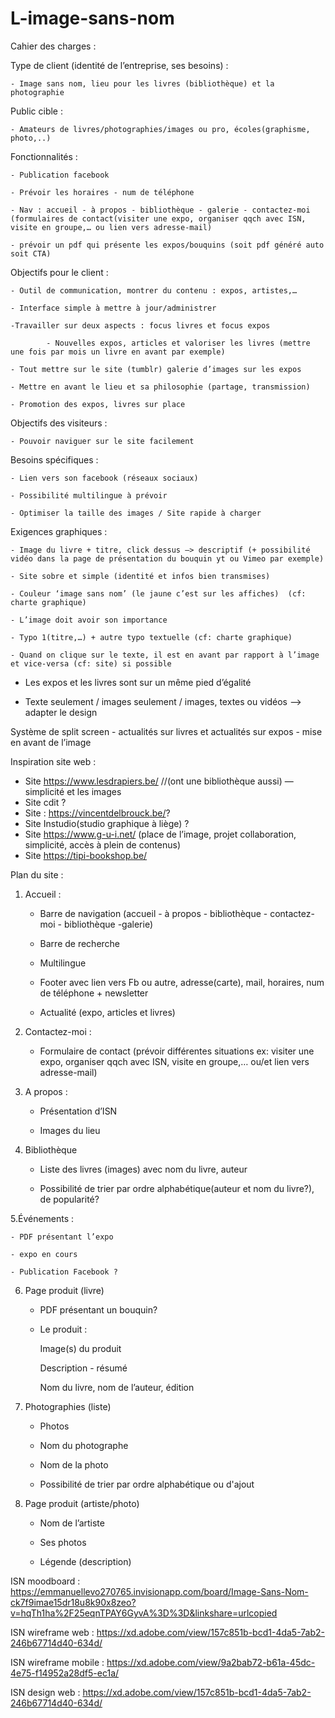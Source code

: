# L-image-sans-nom

Cahier des charges :


Type de client (identité de l’entreprise, ses besoins) :

	- Image sans nom, lieu pour les livres (bibliothèque) et la photographie
	
	
Public cible : 

 	- Amateurs de livres/photographies/images ou pro, écoles(graphisme, photo,..)
	
	
Fonctionnalités : 

	- Publication facebook
	
	- Prévoir les horaires - num de téléphone
	
	- Nav : accueil - à propos - bibliothèque - galerie - contactez-moi (formulaires de contact(visiter une expo, organiser qqch avec ISN, visite en groupe,… ou lien vers adresse-mail)
	
	- prévoir un pdf qui présente les expos/bouquins (soit pdf généré auto soit CTA)
	

Objectifs pour le client : 

	- Outil de communication, montrer du contenu : expos, artistes,…
	
	- Interface simple à mettre à jour/administrer
	
	-Travailler sur deux aspects : focus livres et focus expos
	
			- Nouvelles expos, articles et valoriser les livres (mettre une fois par mois un livre en avant par exemple)
			
	- Tout mettre sur le site (tumblr) galerie d’images sur les expos
	
	- Mettre en avant le lieu et sa philosophie (partage, transmission)
	
	- Promotion des expos, livres sur place
	
	
Objectifs des visiteurs : 

	- Pouvoir naviguer sur le site facilement


Besoins spécifiques : 

	- Lien vers son facebook (réseaux sociaux)
	
	- Possibilité multilingue à prévoir
	
	- Optimiser la taille des images / Site rapide à charger
	

Exigences graphiques : 

	- Image du livre + titre, click dessus —> descriptif (+ possibilité vidéo dans la page de présentation du bouquin yt ou Vimeo par exemple)
	
	- Site sobre et simple (identité et infos bien transmises)
	
	- Couleur ‘image sans nom’ (le jaune c’est sur les affiches)  (cf: charte graphique)
	
	- L’image doit avoir son importance
	
	- Typo 1(titre,…) + autre typo textuelle (cf: charte graphique)
	
	- Quand on clique sur le texte, il est en avant par rapport à l’image et vice-versa (cf: site) si possible
	


- Les expos et les livres sont sur un même pied d’égalité

- Texte seulement / images seulement / images, textes ou vidéos —> adapter le design

Système de split screen - actualités sur livres et actualités sur expos - mise en avant de l’image 




Inspiration site web : 
- Site https://www.lesdrapiers.be/  //(ont une bibliothèque aussi) — simplicité et les images
- Site cdit ?
- Site : https://vincentdelbrouck.be/?
- Site Instudio(studio graphique à liège) ?
- Site https://www.g-u-i.net/ (place de l’image, projet collaboration, simplicité, accès à plein de contenus)
- Site https://tipi-bookshop.be/



Plan du site :


1. Accueil : 

	- Barre de navigation (accueil - à propos - bibliothèque - contactez-moi - bibliothèque -galerie)

	- Barre de recherche

	- Multilingue

	- Footer avec lien vers Fb ou autre, adresse(carte), mail, horaires, num de téléphone + newsletter

	- Actualité (expo, articles et livres)


2. Contactez-moi :

	- Formulaire de contact (prévoir différentes situations ex: visiter une expo, organiser qqch avec ISN, visite en groupe,… ou/et lien vers adresse-mail)


3. A propos : 

	- Présentation d’ISN

	- Images du lieu


4. Bibliothèque

	- Liste des livres (images) avec nom du livre, auteur

	- Possibilité de trier par ordre alphabétique(auteur et nom du livre?), de popularité?


5.Événements :

	- PDF présentant l’expo

	- expo en cours 
	
	- Publication Facebook ?


6. Page produit (livre)

	- PDF présentant un bouquin?

	- Le produit :

		Image(s) du produit
	
		Description - résumé
	
		Nom du livre, nom de l’auteur, édition


7. Photographies (liste)

	- Photos

	- Nom du photographe

	- Nom de la photo
	
	- Possibilité de trier par ordre alphabétique ou d'ajout


8. Page produit (artiste/photo)

	- Nom de l’artiste

	- Ses photos

	- Légende (description)


ISN moodboard : https://emmanuellevo270765.invisionapp.com/board/Image-Sans-Nom-ck7f9imae15dr18u8k90x8zeo?v=hqTh1ha%2F25eqnTPAY6GyvA%3D%3D&linkshare=urlcopied

ISN wireframe web : https://xd.adobe.com/view/157c851b-bcd1-4da5-7ab2-246b67714d40-634d/

ISN wireframe mobile : https://xd.adobe.com/view/9a2bab72-b61a-45dc-4e75-f14952a28df5-ec1a/

ISN design web : https://xd.adobe.com/view/157c851b-bcd1-4da5-7ab2-246b67714d40-634d/


